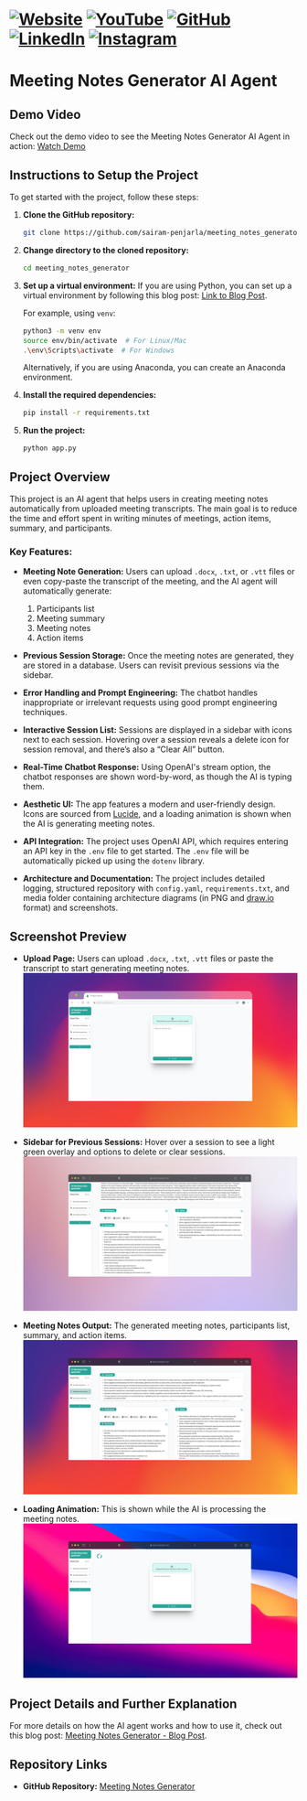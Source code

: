 # [![Website](https://img.shields.io/badge/Website-Visit-brightgreen)](https://psairam9301.wixsite.com/website) [![YouTube](https://img.shields.io/badge/YouTube-Subscribe-red)](https://www.youtube.com/@sairampenjarla) [![GitHub](https://img.shields.io/badge/GitHub-Explore-black)](https://github.com/sairam-penjarla) [![LinkedIn](https://img.shields.io/badge/LinkedIn-Connect-blue)](https://www.linkedin.com/in/sairam-penjarla-b5041b121/) [![Instagram](https://img.shields.io/badge/Instagram-Follow-ff69b4)](https://www.instagram.com/sairam.ipynb/)

# Meeting Notes Generator AI Agent

## Demo Video

Check out the demo video to see the Meeting Notes Generator AI Agent in action: [Watch Demo](https://youtu.be/M0A9hVGspco)

## Instructions to Setup the Project

To get started with the project, follow these steps:

1. **Clone the GitHub repository:**
    ```bash
    git clone https://github.com/sairam-penjarla/meeting_notes_generator.git
    ```

2. **Change directory to the cloned repository:**
    ```bash
    cd meeting_notes_generator
    ```

3. **Set up a virtual environment:**
    If you are using Python, you can set up a virtual environment by following this blog post: [Link to Blog Post](https://sairampenjarla.notion.site/Environment-171d56a2fc2780dd9efcd4cef331fa2c).

    For example, using `venv`:
    ```bash
    python3 -m venv env
    source env/bin/activate  # For Linux/Mac
    .\env\Scripts\activate  # For Windows
    ```

    Alternatively, if you are using Anaconda, you can create an Anaconda environment.

4. **Install the required dependencies:**
    ```bash
    pip install -r requirements.txt
    ```

5. **Run the project:**
    ```bash
    python app.py
    ```

## Project Overview

This project is an AI agent that helps users in creating meeting notes automatically from uploaded meeting transcripts. The main goal is to reduce the time and effort spent in writing minutes of meetings, action items, summary, and participants.

### Key Features:
- **Meeting Note Generation:** Users can upload `.docx`, `.txt`, or `.vtt` files or even copy-paste the transcript of the meeting, and the AI agent will automatically generate:
  1. Participants list
  2. Meeting summary
  3. Meeting notes
  4. Action items

- **Previous Session Storage:** Once the meeting notes are generated, they are stored in a database. Users can revisit previous sessions via the sidebar.

- **Error Handling and Prompt Engineering:** The chatbot handles inappropriate or irrelevant requests using good prompt engineering techniques.

- **Interactive Session List:** Sessions are displayed in a sidebar with icons next to each session. Hovering over a session reveals a delete icon for session removal, and there’s also a “Clear All” button.

- **Real-Time Chatbot Response:** Using OpenAI's stream option, the chatbot responses are shown word-by-word, as though the AI is typing them.

- **Aesthetic UI:** The app features a modern and user-friendly design. Icons are sourced from [Lucide](http://lucide.dev/), and a loading animation is shown when the AI is generating meeting notes.

- **API Integration:** The project uses OpenAI API, which requires entering an API key in the `.env` file to get started. The `.env` file will be automatically picked up using the `dotenv` library.

- **Architecture and Documentation:** The project includes detailed logging, structured repository with `config.yaml`, `requirements.txt`, and media folder containing architecture diagrams (in PNG and [draw.io](http://draw.io/) format) and screenshots.

## Screenshot Preview

- **Upload Page:** Users can upload `.docx`, `.txt`, `.vtt` files or paste the transcript to start generating meeting notes.
  ![Upload Page](media/screenshot_3.png)

- **Sidebar for Previous Sessions:** Hover over a session to see a light green overlay and options to delete or clear sessions.
  ![Session Sidebar](media/screenshot_5.png)

- **Meeting Notes Output:** The generated meeting notes, participants list, summary, and action items.
  ![Meeting Notes Output](media/screenshot_2.png)

- **Loading Animation:** This is shown while the AI is processing the meeting notes.
  ![Loading Animation](media/screenshot_4.png)

## Project Details and Further Explanation

For more details on how the AI agent works and how to use it, check out this blog post: [Meeting Notes Generator - Blog Post](https://sairampenjarla.notion.site/Meeting-Notes-Generator-18bd56a2fc2780b88319d34a2436342c).

## Repository Links

- **GitHub Repository:** [Meeting Notes Generator](https://github.com/sairam-penjarla/meeting_notes_generator)
